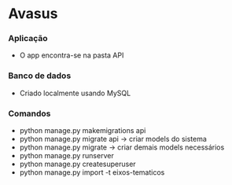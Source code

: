 # Avasus

### Aplicação
* O app encontra-se na pasta API

### Banco de dados
* Criado localmente usando MySQL

### Comandos 
* python manage.py makemigrations api
* python manage.py migrate api -> criar models do sistema
* python manage.py migrate -> criar demais models necessários
* python manage.py runserver
* python manage.py createsuperuser
* python manage.py import -t eixos-tematicos
